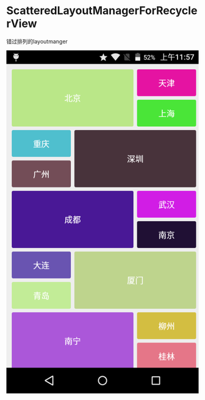 # ScatteredLayoutManagerForRecyclerView
错过排列的layoutmanger

![](https://github.com/HarveyLee1228/LayoutManagerForRecyclerView/blob/master/ScreenShot/ScreentShot.png)
